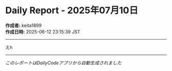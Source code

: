 # Daily Report - 2025年07月10日

**作成者:** keita1899  
**作成日時:** 2025-06-12 23:15:39 JST

---

えh

---

*このレポートはDailyCodeアプリから自動生成されました*
